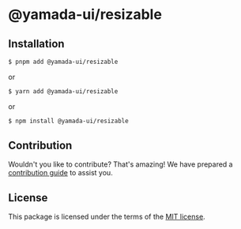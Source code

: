 # @yamada-ui/resizable

## Installation

```sh
$ pnpm add @yamada-ui/resizable
```

or

```sh
$ yarn add @yamada-ui/resizable
```

or

```sh
$ npm install @yamada-ui/resizable
```

## Contribution

Wouldn't you like to contribute? That's amazing! We have prepared a [contribution guide](./CONTRIBUTING.md) to assist you.

## License

This package is licensed under the terms of the
[MIT license](https://github.com/yamada-ui/yamada-ui/blob/main/LICENSE).

